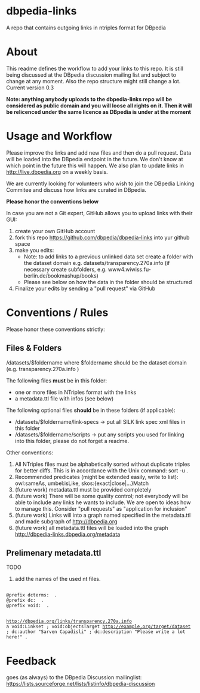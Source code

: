 dbpedia-links
=============
A repo that contains outgoing links in ntriples format for DBpedia

About
=====
This readme defines the workflow to add your links to this repo. It is still being discussed at the DBpedia discussion mailing list and subject to change at any moment. Also the repo structure might still change a lot.
Current version 0.3

**Note: anything anybody uploads to the dbpedia-links repo will be considered as public domain and you will loose all rights on it. Then it will be relicenced under the same licence as DBpedia is under at the moment**

Usage and Workflow
==================
Please improve the links and add new files and then do a pull request.  Data will be loaded into the DBpedia endpoint in the future. 
We don't know at which point in the future this will happen. We also plan to update links in http://live.dbpedia.org on a weekly basis. 

We are currently looking for volunteers who wish to join the DBpedia Linking Commitee and discuss how links are curated in DBpedia.

**Please honor the conventions below**

In case you are not a Git expert, GitHub allows you to upload links with their GUI:

1. create your own GitHub account
2. fork this repo https://github.com/dbpedia/dbpedia-links into yur github space
3. make you edits: 
    - Note: to add links to a previous unlinked data set create a folder with the dataset domain e.g. datasets/transparency.270a.info (if necessary create subfolders, e.g. www4.wiwiss.fu-berlin.de/bookmashup/books)
    - Please see below on how the data in the folder should be structured
4. Finalize your edits by sending a "pull request" via GitHub

Conventions / Rules
===================
Please honor these conventions strictly:

## Files & Folders
/datasets/$foldername where $foldername should be the dataset domain (e.g. transparency.270a.info )

The following files **must** be in this folder:
* one or more files in NTriples format with the links
* a metadata.ttl file with infos (see below)

The following optional files **should** be in these folders (if applicable):
* /datasets/$foldername/link-specs -> put all SILK link spec xml files in this folder
* /datasets/$foldername/scripts -> put any scripts you used for linking into this folder, please do not forget a readme.

Other conventions:
1. All NTriples files must be alphabetically sorted without duplicate triples for better diffs. This is in accordance with the Unix command: sort -u .
2. Recommended predicates (might be extended easily, write to list): owl:sameAs, umbel:isLike, skos:{exact|close|...}Match
2. (future work) metadata.ttl must be provided completely
3. (future work) There will be some quality control; not everybody will be able to include any links he wants to include. We are open to ideas how to manage this. Consider "pull requests" as "application for inclusion"
4. (future work) Links will into a graph named specified in the metadata.ttl and made subgraph of http://dbpedia.org
5. (future work) all metadata.ttl files will be loaded into the graph http://dbpedia-links.dbpedia.org/metadata

## Prelimenary metadata.ttl
TODO
1. add the names of the used nt files.

<code>
@prefix dcterms: <http://purl.org/dc/terms/> .
@prefix dc: <http://purl.org/dc/elements/1.1/> .
@prefix void: <http://rdfs.org/ns/void#> .

<http://dbpedia.org/links/transparency.270a.info> a void:Linkset ;
	void:objectsTarget <http://example.org/target/dataset> ;
	dc:author "Sarven Capadisli" ;
	dc:description "Please write a lot here!" .
</code>


Feedback
========
goes (as always) to the DBpedia Discussion mailinglist: https://lists.sourceforge.net/lists/listinfo/dbpedia-discussion


